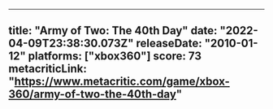 
---
title: "Army of Two: The 40th Day"
date: "2022-04-09T23:38:30.073Z"
releaseDate: "2010-01-12"
platforms: ["xbox360"]
score: 73
metacriticLink: "https://www.metacritic.com/game/xbox-360/army-of-two-the-40th-day"
---
